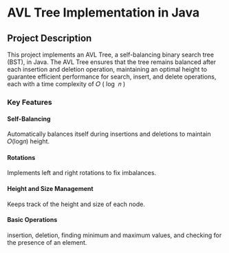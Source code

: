 # AVL Tree Implementation in Java

## Project Description
This project implements an AVL Tree, a self-balancing binary search tree (BST), in Java. The AVL Tree ensures that the tree remains balanced after each insertion and deletion operation, maintaining an optimal height to guarantee efficient performance for search, insert, and delete operations, each with a time complexity of 
𝑂
(
log
⁡
𝑛
)

### Key Features
#### Self-Balancing 
Automatically balances itself during insertions and deletions to maintain 𝑂(log𝑛)  height.
#### Rotations
Implements left and right rotations to fix imbalances.
#### Height and Size Management
Keeps track of the height and size of each node.
#### Basic Operations
insertion, deletion, finding minimum and maximum values, and checking for the presence of an element.
